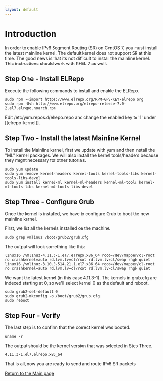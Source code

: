 ```yaml
---
layout: default
---
```


# [](#header-1)Introduction

In order to enable IPv6 Segment Routing (SR) on CentOS 7, you must install the latest mainline kernel. The default kernel does not support SR at this time. The good news is that its not difficult to install the mainline kernel. This instructions should work with RHEL 7 as well. 

## [](#header-2) Step One - Install ELRepo

Execute the following commands to install and enable the ELRepo.

```
sudo rpm --import https://www.elrepo.org/RPM-GPG-KEY-elrepo.org
sudo rpm -Uvh http://www.elrepo.org/elrepo-release-7.0-2.el7.elrepo.noarch.rpm 
```

Edit /etc/yum.repos.d/elrepo.repo and change the enabled key to '1' under [[elrepo-kernel]].

## [](#header-2) Step Two - Install the latest Mainline Kernel

To install the Mainline kernel, first we update with yum and then install the "ML" kernel packages. We will also install the kernel tools/headers because they might necessary for other
tutorials.

```
sudo yum update
sudo yum remove kernel-headers kernel-tools kernel-tools-libs kernel-tools-libs-devel
sudo yum install kernel-ml kernel-ml-headers kernel-ml-tools kernel-ml-tools-libs kernel-ml-tools-libs-devel
```

## [](#header-2) Step Three - Configure Grub

Once the kernel is installed, we have to configure Grub to boot the new mainline kernel. 

First, we list all the kernels installed on the machine.
```
sudo grep vmlinuz /boot/grub2/grub.cfg
```

The output will look something like this:

```
linux16 /vmlinuz-4.11.3-1.el7.elrepo.x86_64 root=/dev/mapper/cl-root ro crashkernel=auto rd.lvm.lv=cl/root rd.lvm.lv=cl/swap rhgb quiet
linux16 /vmlinuz-3.10.0-514.21.1.el7.x86_64 root=/dev/mapper/cl-root ro crashkernel=auto rd.lvm.lv=cl/root rd.lvm.lv=cl/swap rhgb quiet
```

We want the latest kernel (in this case 4.11.3-1). The kernels in grub.cfg are indexed starting at 0, so we'll select kernel 0 as the default and reboot. 

```
sudo grub2-set-default 0
sudo grub2-mkconfig -o /boot/grub2/grub.cfg
sudo reboot
```

## [](#header-2)Step Four - Verify

The last step is to confirm that the correct kernel was booted. 

```
uname -r
```

The output should be the kernel version that was selected in Step Three. 

```
4.11.3-1.el7.elrepo.x86_64
```

That is all, now you are ready to send and route IPv6 SR packets. 

[Return to the Main page](../)
